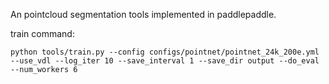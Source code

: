 An pointcloud segmentation tools implemented in paddlepaddle.

train command:
```commandline
python tools/train.py --config configs/pointnet/pointnet_24k_200e.yml --use_vdl --log_iter 10 --save_interval 1 --save_dir output --do_eval --num_workers 6
```
